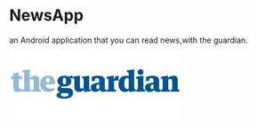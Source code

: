 # NewsApp
an Android application that you can read news,with the guardian.
![guardian](https://github.com/haliltprkk/NewsApp/blob/master/images/guardian.png
)

